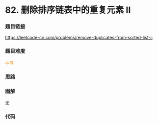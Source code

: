 # 82. 删除排序链表中的重复元素 II

### 题目链接

https://leetcode-cn.com/problems/remove-duplicates-from-sorted-list-ii

### 题目难度

<font color=#F0AD4E>中等</font>

### 思路



### 图解

无

### 代码

```python
```